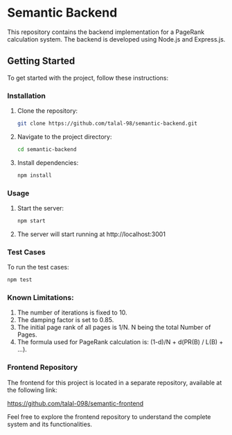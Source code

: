 # Semantic Backend

This repository contains the backend implementation for a PageRank calculation system. The backend is developed using Node.js and Express.js.

## Getting Started

To get started with the project, follow these instructions:

### Installation

1. Clone the repository:

   ```sh
   git clone https://github.com/talal-98/semantic-backend.git
   ```

2. Navigate to the project directory:

   ```sh
   cd semantic-backend
   ```

3. Install dependencies:
   ```sh
   npm install
   ```

### Usage

1. Start the server:

   ```sh
   npm start
   ```

2. The server will start running at http://localhost:3001

### Test Cases

To run the test cases:

```sh
npm test
```

### Known Limitations:

1. The number of iterations is fixed to 10.
2. The damping factor is set to 0.85.
3. The initial page rank of all pages is 1/N. N being the total Number of Pages.
4. The formula used for PageRank calculation is: (1-d)/N + d(PR(B) / L(B) + ...).

### Frontend Repository

The frontend for this project is located in a separate repository, available at the following link:

https://github.com/talal-098/semantic-frontend

Feel free to explore the frontend repository to understand the complete system and its functionalities.

